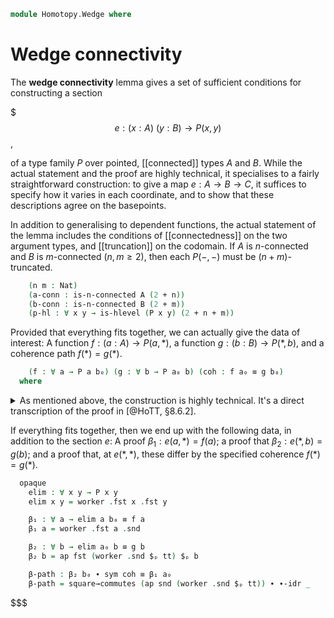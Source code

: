 <!--
```agda
open import 1Lab.Prelude

open import Data.Nat.Properties

open import Homotopy.Connectedness
```
-->

```agda
module Homotopy.Wedge where
```

# Wedge connectivity

The **wedge connectivity** lemma gives a set of sufficient conditions
for constructing a section

$$$
e : (x : A)\ (y : B) \to P(x, y)
$$,

of a type family $P$ over pointed, [[connected]] types $A$ and $B$.
While the actual statement and the proof are highly technical, it
specialises to a fairly straightforward construction: to give a map $e :
A \to B \to C$, it suffices to specify how it varies in each coordinate,
and to show that these descriptions agree on the basepoints.

<!--
```agda
module
  Wedge
    {ℓ ℓ' ℓ''} {A∙@(A , a₀) : Type∙ ℓ} {B∙@(B , b₀) : Type∙ ℓ'} {P : A → B → Type ℓ''}
```
-->

In addition to generalising to dependent functions, the actual statement
of the lemma includes the conditions of [[connectedness]] on the two
argument types, and [[truncation]] on the codomain. If $A$ is
$n$-connected and $B$ is $m$-connected ($n, m \ge 2$), then each
$P(-,-)$ must be $(n+m)$-truncated.

```agda
    (n m : Nat)
    (a-conn : is-n-connected A (2 + n))
    (b-conn : is-n-connected B (2 + m))
    (p-hl : ∀ x y → is-hlevel (P x y) (2 + n + m))
```

Provided that everything fits together, we can actually give the data of
interest: A function $f : (a : A) \to P(a,*)$, a function $g : (b : B)
\to P(*,b)$, and a coherence path $f(*) = g(*)$.

```agda
    (f : ∀ a → P a b₀) (g : ∀ b → P a₀ b) (coh : f a₀ ≡ g b₀)
  where
```

<details>

<summary>As mentioned above, the construction is highly technical. It's
a direct transcription of the proof in [@HoTT, §8.6.2].</summary>

```agda
  private
    Q : A → Type (ℓ' ⊔ ℓ'')
    Q a = Σ ((b : B) → P a b) (λ k → k b₀ ≡ f a)

    rem₂' : (x : A) → is-hlevel (fibre (_∘ (λ _ → b₀)) (λ _ → f x)) (1 + n)
    rem₂' a = relative-n-type-const-plus {A = ⊤} (P a) (λ _ → b₀) (suc m) (suc n)
      (point-is-n-connected b₀ m b-conn)
      (λ b → subst (is-hlevel (P a b)) (sym (ap suc (+-sucr n m))) (p-hl a b))
      (λ _ → f a)

    opaque
      worker : Σ ((b : A) → Q b) (λ h → Path (⊤ → Q a₀) (λ _ → h a₀) (λ _ → g , sym coh))
      worker = connected-elimination-principle (suc n) Q hl (g , sym coh) a-conn where
        hl : (x : A) → is-hlevel (Q x) (suc n)
        hl x = retract→is-hlevel (suc n)
          (λ (p , q) → p , happly q tt)
          (λ (p , q) → p , funext λ _ → q)
          (λ _ → refl) (rem₂' x)
```

</details>

If everything fits together, then we end up with the following data, in
addition to the section $e$: A proof $\beta_1 : e(a,*) = f(a)$; a proof that
$\beta_2 : e(*,b) = g(b)$; and a proof that, at $e(*,*)$, these differ
by the specified coherence $f(*) = g(*)$.

```agda
  opaque
    elim : ∀ x y → P x y
    elim x y = worker .fst x .fst y

    β₁ : ∀ a → elim a b₀ ≡ f a
    β₁ a = worker .fst a .snd

    β₂ : ∀ b → elim a₀ b ≡ g b
    β₂ b = ap fst (worker .snd $ₚ tt) $ₚ b

    β-path : β₂ b₀ ∙ sym coh ≡ β₁ a₀
    β-path = square→commutes (ap snd (worker .snd $ₚ tt)) ∙ ∙-idr _
```
$$$
